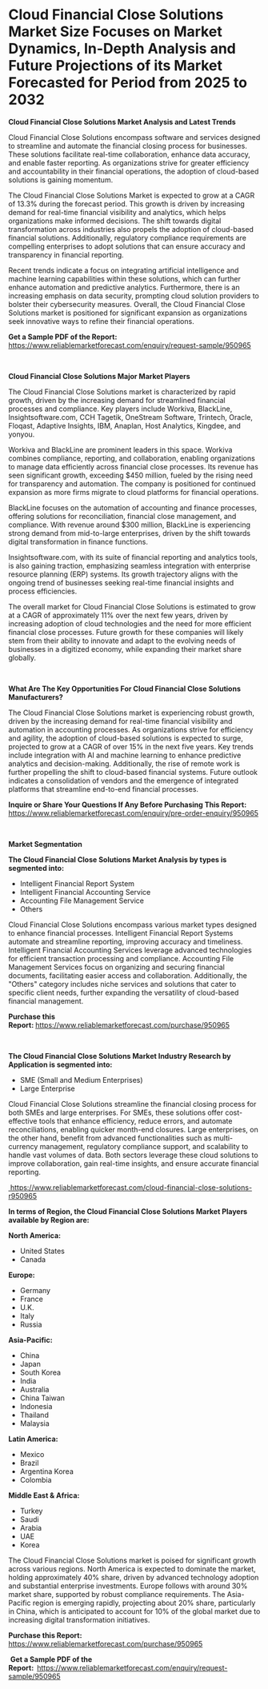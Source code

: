 <p><h1>Cloud Financial Close Solutions Market Size Focuses on Market Dynamics, In-Depth Analysis and Future Projections of its Market Forecasted for Period from 2025 to 2032</h1></p><p><strong>Cloud Financial Close Solutions Market Analysis and Latest Trends</strong></p>
<p><p>Cloud Financial Close Solutions encompass software and services designed to streamline and automate the financial closing process for businesses. These solutions facilitate real-time collaboration, enhance data accuracy, and enable faster reporting. As organizations strive for greater efficiency and accountability in their financial operations, the adoption of cloud-based solutions is gaining momentum.</p><p>The Cloud Financial Close Solutions Market is expected to grow at a CAGR of 13.3% during the forecast period. This growth is driven by increasing demand for real-time financial visibility and analytics, which helps organizations make informed decisions. The shift towards digital transformation across industries also propels the adoption of cloud-based financial solutions. Additionally, regulatory compliance requirements are compelling enterprises to adopt solutions that can ensure accuracy and transparency in financial reporting.</p><p>Recent trends indicate a focus on integrating artificial intelligence and machine learning capabilities within these solutions, which can further enhance automation and predictive analytics. Furthermore, there is an increasing emphasis on data security, prompting cloud solution providers to bolster their cybersecurity measures. Overall, the Cloud Financial Close Solutions market is positioned for significant expansion as organizations seek innovative ways to refine their financial operations.</p></p>
<p><strong>Get a Sample PDF of the Report:&nbsp;</strong> <a href="https://www.reliablemarketforecast.com/enquiry/request-sample/950965?utm_campaign=3221&utm_medium=2&utm_source=Github&utm_content=ia&utm_term=18042025&utm_id=cloud-financial-close-solutions">https://www.reliablemarketforecast.com/enquiry/request-sample/950965</a></p>
<p>&nbsp;</p>
<p><strong>Cloud Financial Close Solutions Major Market Players</strong></p>
<p><p>The Cloud Financial Close Solutions market is characterized by rapid growth, driven by the increasing demand for streamlined financial processes and compliance. Key players include Workiva, BlackLine, Insightsoftware.com, CCH Tagetik, OneStream Software, Trintech, Oracle, Floqast, Adaptive Insights, IBM, Anaplan, Host Analytics, Kingdee, and yonyou.</p><p>Workiva and BlackLine are prominent leaders in this space. Workiva combines compliance, reporting, and collaboration, enabling organizations to manage data efficiently across financial close processes. Its revenue has seen significant growth, exceeding $450 million, fueled by the rising need for transparency and automation. The company is positioned for continued expansion as more firms migrate to cloud platforms for financial operations.</p><p>BlackLine focuses on the automation of accounting and finance processes, offering solutions for reconciliation, financial close management, and compliance. With revenue around $300 million, BlackLine is experiencing strong demand from mid-to-large enterprises, driven by the shift towards digital transformation in finance functions.</p><p>Insightsoftware.com, with its suite of financial reporting and analytics tools, is also gaining traction, emphasizing seamless integration with enterprise resource planning (ERP) systems. Its growth trajectory aligns with the ongoing trend of businesses seeking real-time financial insights and process efficiencies.</p><p>The overall market for Cloud Financial Close Solutions is estimated to grow at a CAGR of approximately 11% over the next few years, driven by increasing adoption of cloud technologies and the need for more efficient financial close processes. Future growth for these companies will likely stem from their ability to innovate and adapt to the evolving needs of businesses in a digitized economy, while expanding their market share globally.</p></p>
<p>&nbsp;</p>
<p><strong>What Are The Key Opportunities For Cloud Financial Close Solutions Manufacturers?</strong></p>
<p><p>The Cloud Financial Close Solutions market is experiencing robust growth, driven by the increasing demand for real-time financial visibility and automation in accounting processes. As organizations strive for efficiency and agility, the adoption of cloud-based solutions is expected to surge, projected to grow at a CAGR of over 15% in the next five years. Key trends include integration with AI and machine learning to enhance predictive analytics and decision-making. Additionally, the rise of remote work is further propelling the shift to cloud-based financial systems. Future outlook indicates a consolidation of vendors and the emergence of integrated platforms that streamline end-to-end financial processes.</p></p>
<p><strong>Inquire or Share Your Questions If Any Before Purchasing This Report:</strong> <a href="https://www.reliablemarketforecast.com/enquiry/pre-order-enquiry/950965?utm_campaign=3221&utm_medium=2&utm_source=Github&utm_content=ia&utm_term=18042025&utm_id=cloud-financial-close-solutions">https://www.reliablemarketforecast.com/enquiry/pre-order-enquiry/950965</a></p>
<p>&nbsp;</p>
<p><strong>Market Segmentation</strong></p>
<p><strong>The Cloud Financial Close Solutions Market Analysis by types is segmented into:</strong></p>
<p><ul><li>Intelligent Financial Report System</li><li>Intelligent Financial Accounting Service</li><li>Accounting File Management Service</li><li>Others</li></ul></p>
<p><p>Cloud Financial Close Solutions encompass various market types designed to enhance financial processes. Intelligent Financial Report Systems automate and streamline reporting, improving accuracy and timeliness. Intelligent Financial Accounting Services leverage advanced technologies for efficient transaction processing and compliance. Accounting File Management Services focus on organizing and securing financial documents, facilitating easier access and collaboration. Additionally, the "Others" category includes niche services and solutions that cater to specific client needs, further expanding the versatility of cloud-based financial management.</p></p>
<p><strong>Purchase this Report:&nbsp;</strong><a href="https://www.reliablemarketforecast.com/purchase/950965?utm_campaign=3221&utm_medium=2&utm_source=Github&utm_content=ia&utm_term=18042025&utm_id=cloud-financial-close-solutions">https://www.reliablemarketforecast.com/purchase/950965</a></p>
<p>&nbsp;</p>
<p><strong>The Cloud Financial Close Solutions Market Industry Research by Application is segmented into:</strong></p>
<p><ul><li>SME (Small and Medium Enterprises)</li><li>Large Enterprise</li></ul></p>
<p><p>Cloud Financial Close Solutions streamline the financial closing process for both SMEs and large enterprises. For SMEs, these solutions offer cost-effective tools that enhance efficiency, reduce errors, and automate reconciliations, enabling quicker month-end closures. Large enterprises, on the other hand, benefit from advanced functionalities such as multi-currency management, regulatory compliance support, and scalability to handle vast volumes of data. Both sectors leverage these cloud solutions to improve collaboration, gain real-time insights, and ensure accurate financial reporting.</p></p>
<p><a href="https://www.reliablemarketforecast.com/cloud-financial-close-solutions-r950965?utm_campaign=3221&utm_medium=2&utm_source=Github&utm_content=ia&utm_term=18042025&utm_id=cloud-financial-close-solutions">&nbsp;https://www.reliablemarketforecast.com/cloud-financial-close-solutions-r950965</a></p>
<p><strong>In terms of Region, the Cloud Financial Close Solutions Market Players available by Region are:</strong></p>
<p>
    <p> <strong> North America: </strong>
        <ul>
            <li>United States</li>
            <li>Canada</li>
        </ul>
        </p> 
    <p> <strong> Europe: </strong>
        <ul>
            <li>Germany</li>
            <li>France</li>
            <li>U.K.</li>
            <li>Italy</li>
            <li>Russia</li>
        </ul>
        </p> 
    <p> <strong> Asia-Pacific: </strong>
        <ul>
            <li>China</li>
            <li>Japan</li>
            <li>South Korea</li>
            <li>India</li>
            <li>Australia</li>
            <li>China Taiwan</li>
            <li>Indonesia</li>
            <li>Thailand</li>
            <li>Malaysia</li>
        </ul>
        </p> 
    <p> <strong> Latin America: </strong>
        <ul>
            <li>Mexico</li>
            <li>Brazil</li>
            <li>Argentina Korea</li>
            <li>Colombia</li>
        </ul>
        </p> 
    <p> <strong> Middle East & Africa: </strong>
        <ul>
            <li>Turkey</li>
            <li>Saudi</li>
            <li>Arabia</li>
            <li>UAE</li>
            <li>Korea</li>
        </ul>
    </p>
    </p>
<p><p>The Cloud Financial Close Solutions market is poised for significant growth across various regions. North America is expected to dominate the market, holding approximately 40% share, driven by advanced technology adoption and substantial enterprise investments. Europe follows with around 30% market share, supported by robust compliance requirements. The Asia-Pacific region is emerging rapidly, projecting about 20% share, particularly in China, which is anticipated to account for 10% of the global market due to increasing digital transformation initiatives.</p></p>
<p><strong>Purchase this Report: </strong><a href="https://www.reliablemarketforecast.com/purchase/950965?utm_campaign=3221&utm_medium=2&utm_source=Github&utm_content=ia&utm_term=18042025&utm_id=cloud-financial-close-solutions">https://www.reliablemarketforecast.com/purchase/950965</a></p>
<p>&nbsp;<strong>Get a Sample PDF of the Report:&nbsp;&nbsp;</strong><a href="https://www.reliablemarketforecast.com/enquiry/request-sample/950965?utm_campaign=3221&utm_medium=2&utm_source=Github&utm_content=ia&utm_term=18042025&utm_id=cloud-financial-close-solutions">https://www.reliablemarketforecast.com/enquiry/request-sample/950965</a></p>
<p><strong></strong></p>
<p><p></p><p></p><p></p></p>